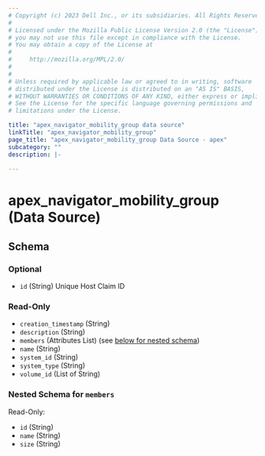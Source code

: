 ```yaml
---
# Copyright (c) 2023 Dell Inc., or its subsidiaries. All Rights Reserved.
# 
# Licensed under the Mozilla Public License Version 2.0 (the "License");
# you may not use this file except in compliance with the License.
# You may obtain a copy of the License at
# 
#     http://mozilla.org/MPL/2.0/
# 
# 
# Unless required by applicable law or agreed to in writing, software
# distributed under the License is distributed on an "AS IS" BASIS,
# WITHOUT WARRANTIES OR CONDITIONS OF ANY KIND, either express or implied.
# See the License for the specific language governing permissions and
# limitations under the License.

title: "apex_navigator_mobility_group data source"
linkTitle: "apex_navigator_mobility_group"
page_title: "apex_navigator_mobility_group Data Source - apex"
subcategory: ""
description: |-
  
---
```


# apex_navigator_mobility_group (Data Source)





<!-- schema generated by tfplugindocs -->
## Schema

### Optional

- `id` (String) Unique Host Claim ID

### Read-Only

- `creation_timestamp` (String)
- `description` (String)
- `members` (Attributes List) (see [below for nested schema](#nestedatt--members))
- `name` (String)
- `system_id` (String)
- `system_type` (String)
- `volume_id` (List of String)

<a id="nestedatt--members"></a>
### Nested Schema for `members`

Read-Only:

- `id` (String)
- `name` (String)
- `size` (String)
